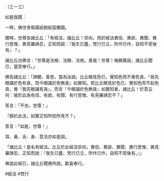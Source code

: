 （三一三）

如是我聞：

一時，佛住舍衛國祇樹給孤獨園。

爾時，世尊告諸比丘：「有經法，諸比丘！崇向，而於經法異信、異欲、異聞、異行思惟、異見審諦忍，正知而說：『我生已盡，梵行已立，所作已作，自知不受後有』？」

諸比丘白佛言：「世尊是法根、法眼、法依。善哉！世尊！唯願廣說，諸比丘聞已，當受奉行。」

佛告諸比丘：「諦聽，善思，當為汝說。比丘眼見色已，覺知色而不覺色貪，『我先眼識於色有貪，而今眼識於色無貪』如實知。若比丘眼見於色已，覺知色而不起色貪，覺『我先眼識有貪』，而言『今眼識於色無貪』如實知者，諸比丘！於意云何：彼於此為有信、有欲、有聞、有行思惟、有見審諦忍不？」

答言：「不也，世尊！」

「歸於此法，如實正知所知所見不？」

答言：「如是，世尊！」

耳、鼻、舌、身、意法亦如是說。

「諸比丘！是名有經法。比丘於此經法崇向，異信、異欲、異聞、異行思惟、異見審諦忍，正知而說：『我生已盡，梵行已立，所作已作，自知不受後有。』」

佛說此經已，諸比丘聞佛所說，歡喜奉行。



#經法
#梵行

